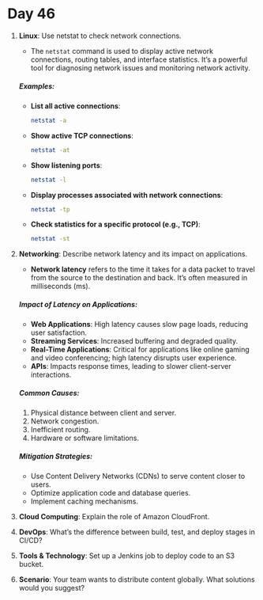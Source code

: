 # Day 46

1. **Linux**: Use netstat to check network connections.
   * The `netstat` command is used to display active network connections, routing tables, and interface statistics. It’s a powerful tool for diagnosing network issues and monitoring network activity.

   ##### **Examples**:
   - **List all active connections**:
       ```bash
       netstat -a
       ```
   - **Show active TCP connections**:
       ```bash
       netstat -at
       ```
   - **Show listening ports**:
       ```bash
       netstat -l
       ```
   - **Display processes associated with network connections**:
       ```bash
       netstat -tp
       ```
   - **Check statistics for a specific protocol (e.g., TCP)**:
       ```bash
       netstat -st
       ```


2. **Networking**: Describe network latency and its impact on applications.
   * **Network latency** refers to the time it takes for a data packet to travel from the source to the destination and back. It’s often measured in milliseconds (ms). 

   ##### **Impact of Latency on Applications**:
    - **Web Applications**: High latency causes slow page loads, reducing user satisfaction.
    - **Streaming Services**: Increased buffering and degraded quality.
    - **Real-Time Applications**: Critical for applications like online gaming and video conferencing; high latency disrupts user experience.
    - **APIs**: Impacts response times, leading to slower client-server interactions.

   ##### **Common Causes**:
    1. Physical distance between client and server.
    2. Network congestion.
    3. Inefficient routing.
    4. Hardware or software limitations.

   ##### **Mitigation Strategies**:
    - Use Content Delivery Networks (CDNs) to serve content closer to users.
    - Optimize application code and database queries.
    - Implement caching mechanisms.


3. **Cloud Computing**: Explain the role of Amazon CloudFront.

4. **DevOps**: What’s the difference between build, test, and deploy stages in CI/CD?

5. **Tools & Technology**: Set up a Jenkins job to deploy code to an S3 bucket.

6. **Scenario**: Your team wants to distribute content globally. What solutions would you suggest?


